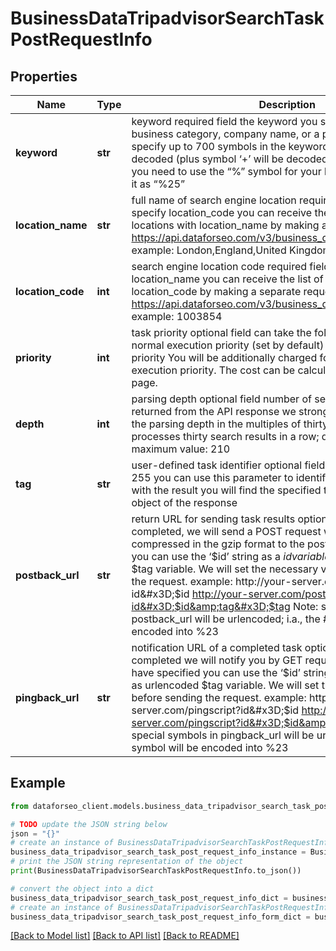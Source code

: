# BusinessDataTripadvisorSearchTaskPostRequestInfo


## Properties

Name | Type | Description | Notes
------------ | ------------- | ------------- | -------------
**keyword** | **str** | keyword required field the keyword you specify should indicate a business category, company name, or a prominent place; you can specify up to 700 symbols in the keyword filed; all %## will be decoded (plus symbol ‘+’ will be decoded to a space character); if you need to use the “%” symbol for your keyword, please specify it as “%25” | [optional] 
**location_name** | **str** | full name of search engine location required field if you don’t specify location_code you can receive the list of available locations with location_name by making a separate request to the https://api.dataforseo.com/v3/business_data/tripadvisor/locations example: London,England,United Kingdom | [optional] 
**location_code** | **int** | search engine location code required field if you don’t specify location_name you can receive the list of available locations with location_code by making a separate request to the https://api.dataforseo.com/v3/business_data/tripadvisor/locations example: 1003854 | [optional] 
**priority** | **int** | task priority optional field can take the following values: 1 – normal execution priority (set by default) 2 – high execution priority You will be additionally charged for the tasks with high execution priority. The cost can be calculated on the Pricing page. | [optional] 
**depth** | **int** | parsing depth optional field number of search results to be returned from the API response we strongly recommend setting the parsing depth in the multiples of thirty because our systems processes thirty search results in a row; default value: 30; maximum value: 210 | [optional] 
**tag** | **str** | user-defined task identifier optional field the character limit is 255 you can use this parameter to identify the task and match it with the result you will find the specified tag value in the data object of the response | [optional] 
**postback_url** | **str** | return URL for sending task results optional field once the task is completed, we will send a POST request with its results compressed in the gzip format to the postback_url you specified you can use the ‘$id’ string as a $id variable and ‘$tag’ as urlencoded $tag variable. We will set the necessary values before sending the request. example: http://your-server.com/postbackscript?id&#x3D;$id http://your-server.com/postbackscript?id&#x3D;$id&amp;tag&#x3D;$tag Note: special symbols in postback_url will be urlencoded; i.a., the # symbol will be encoded into %23 | [optional] 
**pingback_url** | **str** | notification URL of a completed task optional field when a task is completed we will notify you by GET request sent to the URL you have specified you can use the ‘$id’ string as a $id variable and ‘$tag’ as urlencoded $tag variable. We will set the necessary values before sending the request. example: http://your-server.com/pingscript?id&#x3D;$id http://your-server.com/pingscript?id&#x3D;$id&amp;tag&#x3D;$tag Note: special symbols in pingback_url will be urlencoded; i.a., the # symbol will be encoded into %23 | [optional] 

## Example

```python
from dataforseo_client.models.business_data_tripadvisor_search_task_post_request_info import BusinessDataTripadvisorSearchTaskPostRequestInfo

# TODO update the JSON string below
json = "{}"
# create an instance of BusinessDataTripadvisorSearchTaskPostRequestInfo from a JSON string
business_data_tripadvisor_search_task_post_request_info_instance = BusinessDataTripadvisorSearchTaskPostRequestInfo.from_json(json)
# print the JSON string representation of the object
print(BusinessDataTripadvisorSearchTaskPostRequestInfo.to_json())

# convert the object into a dict
business_data_tripadvisor_search_task_post_request_info_dict = business_data_tripadvisor_search_task_post_request_info_instance.to_dict()
# create an instance of BusinessDataTripadvisorSearchTaskPostRequestInfo from a dict
business_data_tripadvisor_search_task_post_request_info_form_dict = business_data_tripadvisor_search_task_post_request_info.from_dict(business_data_tripadvisor_search_task_post_request_info_dict)
```
[[Back to Model list]](../README.md#documentation-for-models) [[Back to API list]](../README.md#documentation-for-api-endpoints) [[Back to README]](../README.md)


